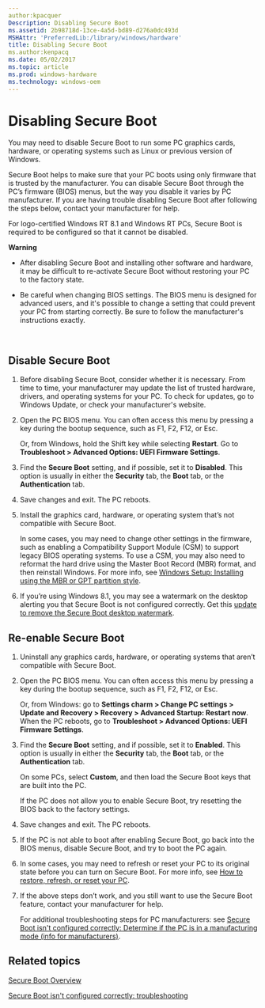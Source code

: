 ```yaml
---
author:kpacquer
Description: Disabling Secure Boot
ms.assetid: 2b98718d-13ce-4a5d-bd89-d276a0dc493d
MSHAttr: 'PreferredLib:/library/windows/hardware'
title: Disabling Secure Boot
ms.author:kenpacq
ms.date: 05/02/2017
ms.topic: article
ms.prod: windows-hardware
ms.technology: windows-oem
---
```


# Disabling Secure Boot


You may need to disable Secure Boot to run some PC graphics cards, hardware, or operating systems such as Linux or previous version of Windows.

Secure Boot helps to make sure that your PC boots using only firmware that is trusted by the manufacturer. You can disable Secure Boot through the PC’s firmware (BIOS) menus, but the way you disable it varies by PC manufacturer. If you are having trouble disabling Secure Boot after following the steps below, contact your manufacturer for help.

For logo-certified Windows RT 8.1 and Windows RT PCs, Secure Boot is required to be configured so that it cannot be disabled.

**Warning**  
-   After disabling Secure Boot and installing other software and hardware, it may be difficult to re-activate Secure Boot without restoring your PC to the factory state.

-   Be careful when changing BIOS settings. The BIOS menu is designed for advanced users, and it's possible to change a setting that could prevent your PC from starting correctly. Be sure to follow the manufacturer's instructions exactly.

 

## <span id="disable_secure_boot"></span>Disable Secure Boot

1.  Before disabling Secure Boot, consider whether it is necessary. From time to time, your manufacturer may update the list of trusted hardware, drivers, and operating systems for your PC. To check for updates, go to Windows Update, or check your manufacturer's website.

2.  Open the PC BIOS menu. You can often access this menu by pressing a key during the bootup sequence, such as F1, F2, F12, or Esc.

    Or, from Windows, hold the Shift key while selecting **Restart**. Go to **Troubleshoot &gt; Advanced Options: UEFI Firmware Settings**.

3.  Find the **Secure Boot** setting, and if possible, set it to **Disabled**. This option is usually in either the **Security** tab, the **Boot** tab, or the **Authentication** tab.

4.  Save changes and exit. The PC reboots.

5.  Install the graphics card, hardware, or operating system that’s not compatible with Secure Boot.

    In some cases, you may need to change other settings in the firmware, such as enabling a Compatibility Support Module (CSM) to support legacy BIOS operating systems. To use a CSM, you may also need to reformat the hard drive using the Master Boot Record (MBR) format, and then reinstall Windows. For more info, see [Windows Setup: Installing using the MBR or GPT partition style](windows-setup-installing-using-the-mbr-or-gpt-partition-style.md).

6.  If you’re using Windows 8.1, you may see a watermark on the desktop alerting you that Secure Boot is not configured correctly. Get this [update to remove the Secure Boot desktop watermark](http://go.microsoft.com/fwlink/p/?linkid=329932).

## <span id="enable_secure_boot"></span>Re-enable Secure Boot

1.  Uninstall any graphics cards, hardware, or operating systems that aren’t compatible with Secure Boot.

2.  Open the PC BIOS menu. You can often access this menu by pressing a key during the bootup sequence, such as F1, F2, F12, or Esc.

    Or, from Windows: go to **Settings charm &gt; Change PC settings &gt; Update and Recovery &gt; Recovery &gt; Advanced Startup: Restart now**. When the PC reboots, go to **Troubleshoot &gt; Advanced Options: UEFI Firmware Settings**.

3.  Find the **Secure Boot** setting, and if possible, set it to **Enabled**. This option is usually in either the **Security** tab, the **Boot** tab, or the **Authentication** tab.

    On some PCs, select **Custom**, and then load the Secure Boot keys that are built into the PC.

    If the PC does not allow you to enable Secure Boot, try resetting the BIOS back to the factory settings.

4.  Save changes and exit. The PC reboots.

5.  If the PC is not able to boot after enabling Secure Boot, go back into the BIOS menus, disable Secure Boot, and try to boot the PC again.

6.  In some cases, you may need to refresh or reset your PC to its original state before you can turn on Secure Boot. For more info, see [How to restore, refresh, or reset your PC](http://go.microsoft.com/fwlink/p/?linkid=279534).

7.  If the above steps don’t work, and you still want to use the Secure Boot feature, contact your manufacturer for help.

    For additional troubleshooting steps for PC manufacturers: see [Secure Boot isn't configured correctly: Determine if the PC is in a manufacturing mode (info for manufacturers)](secure-boot-isnt-configured-correctly-determine-if-the-pc-is-in-a-manufacturing-mode--info-for-manufacturers.md).

## <span id="related_topics"></span>Related topics


[Secure Boot Overview](secure-boot-overview.md)

[Secure Boot isn't configured correctly: troubleshooting](secure-boot-isnt-configured-correctly-troubleshooting.md)

 

 






